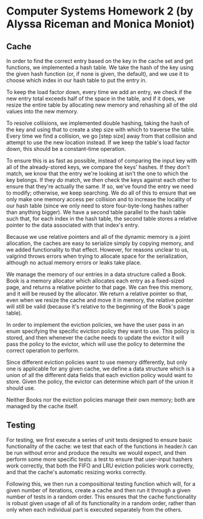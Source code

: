 # Computer Systems Homework 2 (by Alyssa Riceman and Monica Moniot)

## Cache

In order to find the correct entry based on the key in the cache set and get functions, we implemented a hash table. We take the hash of the key using the given hash function (or, if none is given, the default), and we use it to choose which index in our hash table to put the entry in.

To keep the load factor down, every time we add an entry, we check if the new entry total exceeds half of the space in the table, and if it does, we resize the entire table by allocating new memory and rehashing all of the old values into the new memory.

To resolve collisions, we implemented double hashing, taking the hash of the key and using that to create a step size with which to traverse the table. Every time we find a collision, we go [step size] away from that collision and attempt to use the new location instead. If we keep the table's load factor down, this should be a constant-time operation.

To ensure this is as fast as possible, instead of comparing the input key with all of the already-stored keys, we compare the keys' hashes. If they don't match, we know that the entry we're looking at isn't the one to which the key belongs. If they *do* match, we *then* check the keys against each other to ensure that they're actually the same. If so, we've found the entry we need to modify; otherwise, we keep searching. We do all of this to ensure that we only make one memory access per collision and to increase the locality of our hash table (since we only need to store four-byte-long hashes rather than anything bigger). We have a second table parallel to the hash table such that, for each index in the hash table, the second table stores a relative pointer to the data associated with that index's entry.

Because we use relative pointers and all of the dynamic memory is a joint allocation, the caches are easy to serialize simply by copying memory, and we added functionality to that effect. However, for reasons unclear to us, valgrind throws errors when trying to allocate space for the serialization, although no actual memory errors or leaks take place.

We manage the memory of our entries in a data structure called a Book. Book is a memory allocator which allocates each entry as a fixed-sized page, and returns a relative pointer to that page. We can free this memory, and it will be reused by the allocator. We return a relative pointer so that, even when we resize the cache and move it in memory, the relative pointer will still be valid (because it's relative to the beginning of the Book's page table).

In order to implement the eviction policies, we have the user pass in an enum specifying the specific eviction policy they want to use. This policy is stored, and then whenever the cache needs to update the evictor it will pass the policy to the evictor, which will use the policy to determine the correct operation to perform.

Since different eviction policies want to use memory differently, but only one is applicable for any given cache, we define a data structure which is a union of all the different data fields that each eviction policy would want to store. Given the policy, the evictor can determine which part of the union it should use.

Neither Books nor the eviction policies manage their own memory; both are managed by the cache itself.

## Testing

For testing, we first execute a series of unit tests designed to ensure basic functionality of the cache: we test that each of the functions in header.h can be run without error and produce the results we would expect, and then perform some more specific tests: a test to ensure that user-input hashers work correctly, that both the FIFO and LRU eviction policies work correctly, and that the cache's automatic resizing works correctly.

Following this, we then run a compositional testing function which will, for a given number of iterations, create a cache and then run it through a given number of tests in a random order. This ensures that the cache functionality is robust given usage of all of its functionality in a random order, rather than only when each individual part is executed separately from the others.